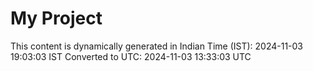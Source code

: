 # My Project

This content is dynamically generated in Indian Time (IST): 2024-11-03 19:03:03 IST
Converted to UTC: 2024-11-03 13:33:03 UTC
